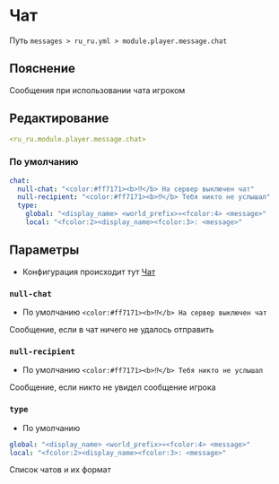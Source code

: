# Чат
Путь `messages > ru_ru.yml > module.player.message.chat`

## Пояснение
Сообщения при использовании чата игроком

## Редактирование
```yaml
<ru_ru.module.player.message.chat>
```

### По умолчанию
```yaml
chat:
  null-chat: "<color:#ff7171><b>⁉</b> На сервер выключен чат"
  null-recipient: "<color:#ff7171><b>⁉</b> Тебя никто не услышал"
  type:
    global: "<display_name> <world_prefix>»<fcolor:4> <message>"
    local: "<fcolor:2><display_name><fcolor:3>: <message>"
```

## Параметры

- Конфигурация происходит тут [Чат](/ru/config/module/player/message/chat/)

### `null-chat`
- По умолчанию `<color:#ff7171><b>⁉</b> На сервер выключен чат`

Сообщение, если в чат ничего не удалось отправить

### `null-recipient`
- По умолчанию `<color:#ff7171><b>⁉</b> Тебя никто не услышал`

Сообщение, если никто не увидел сообщение игрока

### `type`
- По умолчанию
```yaml
global: "<display_name> <world_prefix>»<fcolor:4> <message>"
local: "<fcolor:2><display_name><fcolor:3>: <message>"
```

Список чатов и их формат